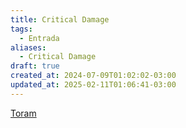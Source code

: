 ```yaml
---
title: Critical Damage
tags:
  - Entrada
aliases:
  - Critical Damage
draft: true
created_at: 2024-07-09T01:02:02-03:00
updated_at: 2025-02-11T01:06:41-03:00
---
```


[Toram](../../26/entrada/Toram.md)